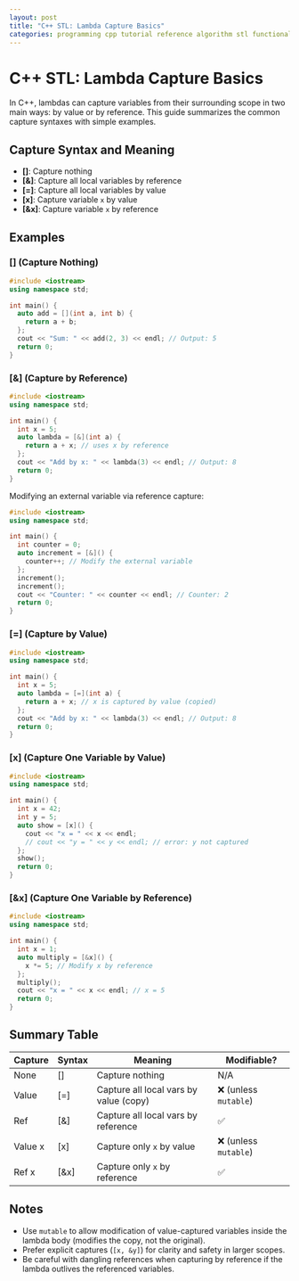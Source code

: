```yaml
---
layout: post
title: "C++ STL: Lambda Capture Basics"
categories: programming cpp tutorial reference algorithm stl functional-programming lambda capture reference value competitive-programming
---
```


# C++ STL: Lambda Capture Basics

In C++, lambdas can capture variables from their surrounding scope in two main ways: by value or by reference. This guide summarizes the common capture syntaxes with simple examples.

## Capture Syntax and Meaning

- **[]**: Capture nothing
- **[&]**: Capture all local variables by reference
- **[=]**: Capture all local variables by value
- **[x]**: Capture variable `x` by value
- **[&x]**: Capture variable `x` by reference

## Examples

### [] (Capture Nothing)

```cpp
#include <iostream>
using namespace std;

int main() {
  auto add = [](int a, int b) {
    return a + b;
  };
  cout << "Sum: " << add(2, 3) << endl; // Output: 5
  return 0;
}
```

### [&] (Capture by Reference)

```cpp
#include <iostream>
using namespace std;

int main() {
  int x = 5;
  auto lambda = [&](int a) {
    return a + x; // uses x by reference
  };
  cout << "Add by x: " << lambda(3) << endl; // Output: 8
  return 0;
}
```

Modifying an external variable via reference capture:

```cpp
#include <iostream>
using namespace std;

int main() {
  int counter = 0;
  auto increment = [&]() {
    counter++; // Modify the external variable
  };
  increment();
  increment();
  cout << "Counter: " << counter << endl; // Counter: 2
  return 0;
}
```

### [=] (Capture by Value)

```cpp
#include <iostream>
using namespace std;

int main() {
  int x = 5;
  auto lambda = [=](int a) {
    return a + x; // x is captured by value (copied)
  };
  cout << "Add by x: " << lambda(3) << endl; // Output: 8
  return 0;
}
```

### [x] (Capture One Variable by Value)

```cpp
#include <iostream>
using namespace std;

int main() {
  int x = 42;
  int y = 5;
  auto show = [x]() {
    cout << "x = " << x << endl;
    // cout << "y = " << y << endl; // error: y not captured
  };
  show();
  return 0;
}
```

### [&x] (Capture One Variable by Reference)

```cpp
#include <iostream>
using namespace std;

int main() {
  int x = 1;
  auto multiply = [&x]() {
    x *= 5; // Modify x by reference
  };
  multiply();
  cout << "x = " << x << endl; // x = 5
  return 0;
}
```

## Summary Table

| Capture | Syntax | Meaning | Modifiable? |
|---|---|---|---|
| None | [] | Capture nothing | N/A |
| Value | [=] | Capture all local vars by value (copy) | ❌ (unless `mutable`) |
| Ref | [&] | Capture all local vars by reference | ✅ |
| Value x | [x] | Capture only `x` by value | ❌ (unless `mutable`) |
| Ref x | [&x] | Capture only `x` by reference | ✅ |

## Notes

- Use `mutable` to allow modification of value-captured variables inside the lambda body (modifies the copy, not the original).
- Prefer explicit captures (`[x, &y]`) for clarity and safety in larger scopes.
- Be careful with dangling references when capturing by reference if the lambda outlives the referenced variables.


